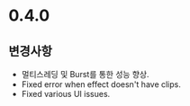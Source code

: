 # 0.4.0

## 변경사항

- 멀티스레딩 및 Burst를 통한 성능 향상.
- Fixed error when effect doesn't have clips.
- Fixed various UI issues.
